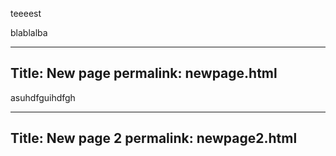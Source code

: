 teeeest

blablalba

---
Title: New page
permalink: newpage.html
---

asuhdfguihdfgh


---
Title: New page 2
permalink: newpage2.html
---

